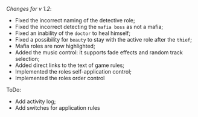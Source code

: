 _Changes for v 1.2_:
- Fixed the incorrect naming of the detective role;
- Fixed the incorrect detecting the `mafia boss` as not a mafia;
- Fixed an inability of the `doctor` to heal himself;
- Fixed a possibility for `beauty` to stay with the active role after the `thief`;
- Mafia roles are now highlighted;
- Added the music control: it supports fade effects and random track selection;
- Added direct links to the text of game rules;
- Implemented the roles self-application control;
- Implemented the roles order control

ToDo:
- Add activity log;
- Add switches for application rules
